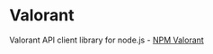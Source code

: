 # Valorant
Valorant API client library for node.js - [NPM Valorant](https://www.npmjs.com/package/valorant)
